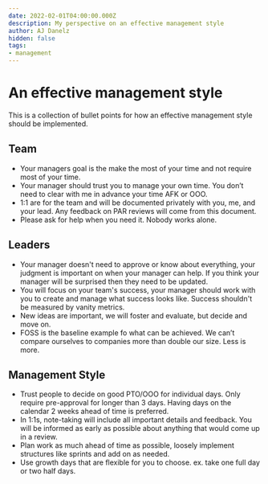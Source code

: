 ```yaml
---
date: 2022-02-01T04:00:00.000Z
description: My perspective on an effective management style
author: AJ Danelz
hidden: false
tags:
- management
---
```


# An effective management style

This is a collection of bullet points for how an effective management style should be implemented.

## Team

- Your managers goal is the make the most of your time and not require most of your time.
- Your manager should trust you to manage your own time. You don’t need to clear with me in advance your time AFK or OOO.
- 1:1 are for the team and will be documented privately with you, me, and your lead. Any feedback on PAR reviews will come from this document.
- Please ask for help when you need it. Nobody works alone.

## Leaders

- Your manager doesn't need to approve or know about everything, your judgment is important on when your manager can help. If you think your manager will be surprised then they need to be updated.
- You will focus on your team's success, your manager should work with you to create and manage what success looks like. Success shouldn't be measured by vanity metrics.
- New ideas are important, we will foster and evaluate, but decide and move on.
- FOSS is the baseline example fo what can be achieved. We can’t compare ourselves to companies more than double our size. Less is more.

## Management Style

- Trust people to decide on good PTO/OOO for individual days. Only require pre-approval for longer than 3 days. Having days on the calendar 2 weeks ahead of time is preferred.
- In 1:1s, note-taking will include all important details and feedback. You will be informed as early as possible about anything that would come up in a review.
- Plan work as much ahead of time as possible, loosely implement structures like sprints and add on as needed.
- Use growth days that are flexible for you to choose. ex. take one full day or two half days.
